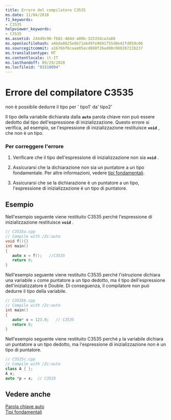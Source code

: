 ```yaml
---
title: Errore del compilatore C3535
ms.date: 11/04/2016
f1_keywords:
- C3535
helpviewer_keywords:
- C3535
ms.assetid: 24449c98-f681-484d-a00b-32533dca3a88
ms.openlocfilehash: a4bda0825e8b71eb49fe9691755d8e42fd059c06
ms.sourcegitcommit: a1676bf6caae05ecd698f26ed80c08828722b237
ms.translationtype: MT
ms.contentlocale: it-IT
ms.lasthandoff: 09/29/2020
ms.locfileid: "91510094"
---
```

# <a name="compiler-error-c3535"></a>Errore del compilatore C3535

non è possibile dedurre il tipo per ' tipo1' da' tipo2'

Il tipo della variabile dichiarata dalla **`auto`** parola chiave non può essere dedotto dal tipo dell'espressione di inizializzazione. Questo errore si verifica, ad esempio, se l'espressione di inizializzazione restituisce **`void`** , che non è un tipo.

### <a name="to-correct-this-error"></a>Per correggere l'errore

1. Verificare che il tipo dell'espressione di inizializzazione non sia **`void`** .

1. Assicurarsi che la dichiarazione non sia un puntatore a un tipo fondamentale. Per altre informazioni, vedere [tipi fondamentali](../../cpp/fundamental-types-cpp.md).

1. Assicurarsi che se la dichiarazione è un puntatore a un tipo, l'espressione di inizializzazione è un tipo di puntatore.

## <a name="examples"></a>Esempio

Nell'esempio seguente viene restituito C3535 perché l'espressione di inizializzazione restituisce **`void`** .

```cpp
// C3535a.cpp
// Compile with /Zc:auto
void f(){}
int main()
{
   auto x = f();   //C3535
   return 0;
}
```

Nell'esempio seguente viene restituito C3535 perché l'istruzione dichiara una variabile `x` come puntatore a un tipo dedotto, ma il tipo dell'espressione dell'inizializzatore è Double. Di conseguenza, il compilatore non può dedurre il tipo della variabile.

```cpp
// C3535b.cpp
// Compile with /Zc:auto
int main()
{
   auto* x = 123.0;   // C3535
   return 0;
}
```

Nell'esempio seguente viene restituito C3535 perché `p` la variabile dichiara un puntatore a un tipo dedotto, ma l'espressione di inizializzazione non è un tipo di puntatore.

```cpp
// C3535c.cpp
// Compile with /Zc:auto
class A { };
A x;
auto *p = x;  // C3535
```

## <a name="see-also"></a>Vedere anche

[Parola chiave auto](../../cpp/auto-cpp.md)<br/>
[Tipi fondamentali](../../cpp/fundamental-types-cpp.md)
